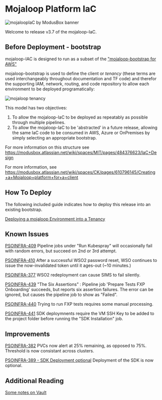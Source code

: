 # Mojaloop Platform IaC

![mojaloopIaC by ModusBox banner](./documents/readme_images/000-banner.png)

Welcome to release v3.7 of the mojaloop-IaC.

## Before Deployment - bootstrap

mojaloop-IAC is designed to run as a subset of the ["mojaloop-bootstrap for AWS"](https://github.com/modusintegration/mojaloop-bootstrap)

mojaloop-bootstrap is used to define the client or *tenancy* (these terms are used interchangeably throughout documentation and TF code)  and therefor the supporting IAM, network, routing, and code repository to allow each environment to be deployed programatically:

![mojaloop tenancy](./documents/readme_images/010-tenancy.png)

This model has two objectives:

1. To allow the mojaloop-IaC to be deployed as repeatably as possible through multiple pipelines.
2. To allow the mojaloop-IaC to be 'abstracted' in a future release, allowing the same IaC code to be consumed in AWS, Azure or OnPremises by simply selecting an appropriate bootstrap.

For more information on this structure see <https://modusbox.atlassian.net/wiki/spaces/MIT/pages/484376623/IaC+Design>

For more information, see <https://modusbox.atlassian.net/wiki/spaces/CK/pages/610796145/Creating+a+Mojaloop+platform+for+a+client>

## How To Deploy

The following included guide indicates how to deploy this release into an existing bootstrap.

[Deploying a mojaloop Environment into a Tenancy](./documents/d20.deploy_into_tenancy.md)

## Known Issues

[PSOINFRA-409](https://modusbox.atlassian.net/browse/PSOINFRA-409)
Pipeline jobs under "Run Kubespray" will occasionally fail with random errors, but succeed on 2nd or 3rd attempt.

[PSOINFRA-410](https://modusbox.atlassian.net/browse/PSOINFRA-410) After a successful WSO2 password reset, WSO continues to issue the now-invalidated token until it ages-out (~10 minutes.)

[PSOINFRA-377](https://modusbox.atlassian.net/browse/PSOINFRA-377?atlOrigin=eyJpIjoiYjg3ZTY5ZjA3ZTY2NDg4YjlmYzhhZjVkMzIzNjA3OWUiLCJwIjoiaiJ9)  WSO2 redeployment can cause SIMS to fail silently.

[PSOINFRA-439](https://modusbox.atlassian.net/browse/PSOINFRA-439)
"The Six Assertions" : Pipeline job 'Prepare Tests FXP Onboarding'  succeeds, but reports six assertion failures.    The error can be ignored, but causes the pipeline job to show as "Failed".

[PSOINFRA-440](https://modusbox.atlassian.net/browse/PSOINFRA-440)
Trying to run FXP tests requires some manual processing.

[PSOINFRA-441](https://modusbox.atlassian.net/browse/PSOINFRA-441) SDK deploymnents require the VM SSH Key to be added to the project folder before running the "SDK Installation" job.

## Improvements

[PSOINFRA-382](https://modusbox.atlassian.net/browse/PSOINFRA-382?atlOrigin=eyJpIjoiODJlNmY1MTE2ODZjNDk0Njk1N2IwZjgyNjJlNTM0NTkiLCJwIjoiaiJ9) PVCs now alert at 25% remaining, as opposed to 75%.  Threshold is now consistant across clusters.

[PSOINFRA-389 - SDK Deployment optional](https://modusbox.atlassian.net/browse/PSOINFRA-389?atlOrigin=eyJpIjoiNTQ4ZDY0YThjNjc0NDQyNWFmYWYxNjIxM2ZlMTllOWIiLCJwIjoiaiJ9) Deployment of the SDK is now optional.

## Additional Reading

[Some notes on Vault](./documents/d90.vault.md)
